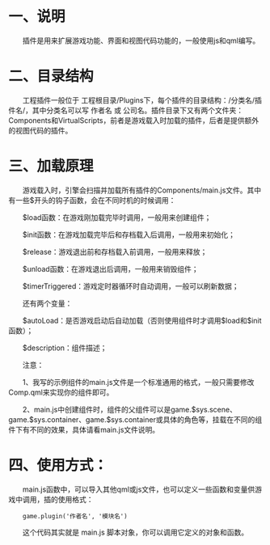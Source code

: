 # 一、说明

&emsp;&emsp;插件是用来扩展游戏功能、界面和视图代码功能的，一般使用js和qml编写。

# 二、目录结构

&emsp;&emsp;工程插件一般位于 工程根目录/Plugins下，每个插件的目录结构：/分类名/插件名/，其中分类名可以写 作者名 或 公司名。插件目录下又有两个文件夹：Components和VirtualScripts，前者是游戏载入时加载的插件，后者是提供额外的视图代码的插件。

# 三、加载原理

&emsp;&emsp;游戏载入时，引擎会扫描并加载所有插件的Components/main.js文件。其中有一些$开头的钩子函数，会在不同时机的时候调用：

&emsp;&emsp;$load函数：在游戏刚加载完毕时调用，一般用来创建组件；

&emsp;&emsp;$init函数：在游戏加载完毕后和存档载入后调用，一般用来初始化；

&emsp;&emsp;$release：游戏退出前和存档载入前调用，一般用来释放；

&emsp;&emsp;$unload函数：在游戏退出后调用，一般用来销毁组件；

&emsp;&emsp;$timerTriggered：游戏定时器循环时自动调用，一般可以刷新数据；

&emsp;&emsp;还有两个变量：

&emsp;&emsp;$autoLoad：是否游戏启动后自动加载（否则使用组件时才调用\$load和\$init函数）；

&emsp;&emsp;$description：组件描述；

&emsp;&emsp;注意：

&emsp;&emsp;1、我写的示例组件的main.js文件是一个标准通用的格式，一般只需要修改Comp.qml来实现你的组件即可。

&emsp;&emsp;2、main.js中创建组件时，组件的父组件可以是game.\$sys.scene、game.\$sys.container、game.$sys.container或具体的角色等，挂载在不同的组件下有不同的效果，具体请看main.js文件说明。

# 四、使用方式：

&emsp;&emsp;main.js函数中，可以导入其他qml或js文件，也可以定义一些函数和变量供游戏中调用，插的使用格式：

&emsp;&emsp;`game.plugin('作者名', '模块名')`

&emsp;&emsp;这个代码其实就是 main.js 脚本对象，你可以调用它定义的对象和函数。
